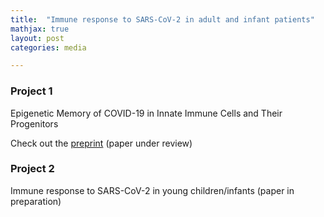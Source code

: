 ```yaml
---
title:  "Immune response to SARS-CoV-2 in adult and infant patients"
mathjax: true
layout: post
categories: media

---
```


### Project 1

Epigenetic Memory of COVID-19 in Innate Immune Cells and Their Progenitors

Check out the [preprint] (paper under review)

[preprint]: https://www.biorxiv.org/content/10.1101/2022.02.09.479588v1


### Project 2 

Immune response to SARS-CoV-2 in young children/infants (paper in preparation)
